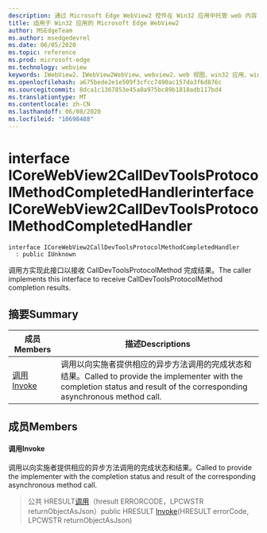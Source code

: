 ```yaml
---
description: 通过 Microsoft Edge WebView2 控件在 Win32 应用中托管 web 内容
title: 适用于 Win32 应用的 Microsoft Edge WebView2
author: MSEdgeTeam
ms.author: msedgedevrel
ms.date: 06/05/2020
ms.topic: reference
ms.prod: microsoft-edge
ms.technology: webview
keywords: IWebView2、IWebView2WebView、webview2、web 视图、win32 应用、win32、edge、ICoreWebView2、ICoreWebView2Controller、浏览器控件、边缘 html
ms.openlocfilehash: a675bede2e1e509f3cfcc7490ac157da3f6d876c
ms.sourcegitcommit: 8dca1c1367853e45a0a975bc89b1818adb117bd4
ms.translationtype: MT
ms.contentlocale: zh-CN
ms.lasthandoff: 06/08/2020
ms.locfileid: "10698488"
---
```

# <span data-ttu-id="fb1a7-104">interface ICoreWebView2CallDevToolsProtocolMethodCompletedHandler</span><span class="sxs-lookup"><span data-stu-id="fb1a7-104">interface ICoreWebView2CallDevToolsProtocolMethodCompletedHandler</span></span> 

```
interface ICoreWebView2CallDevToolsProtocolMethodCompletedHandler
  : public IUnknown
```

<span data-ttu-id="fb1a7-105">调用方实现此接口以接收 CallDevToolsProtocolMethod 完成结果。</span><span class="sxs-lookup"><span data-stu-id="fb1a7-105">The caller implements this interface to receive CallDevToolsProtocolMethod completion results.</span></span>

## <span data-ttu-id="fb1a7-106">摘要</span><span class="sxs-lookup"><span data-stu-id="fb1a7-106">Summary</span></span>

 <span data-ttu-id="fb1a7-107">成员</span><span class="sxs-lookup"><span data-stu-id="fb1a7-107">Members</span></span>                        | <span data-ttu-id="fb1a7-108">描述</span><span class="sxs-lookup"><span data-stu-id="fb1a7-108">Descriptions</span></span>
--------------------------------|---------------------------------------------
[<span data-ttu-id="fb1a7-109">调用</span><span class="sxs-lookup"><span data-stu-id="fb1a7-109">Invoke</span></span>](#invoke) | <span data-ttu-id="fb1a7-110">调用以向实施者提供相应的异步方法调用的完成状态和结果。</span><span class="sxs-lookup"><span data-stu-id="fb1a7-110">Called to provide the implementer with the completion status and result of the corresponding asynchronous method call.</span></span>

## <span data-ttu-id="fb1a7-111">成员</span><span class="sxs-lookup"><span data-stu-id="fb1a7-111">Members</span></span>

#### <span data-ttu-id="fb1a7-112">调用</span><span class="sxs-lookup"><span data-stu-id="fb1a7-112">Invoke</span></span> 

<span data-ttu-id="fb1a7-113">调用以向实施者提供相应的异步方法调用的完成状态和结果。</span><span class="sxs-lookup"><span data-stu-id="fb1a7-113">Called to provide the implementer with the completion status and result of the corresponding asynchronous method call.</span></span>

> <span data-ttu-id="fb1a7-114">公共 HRESULT[调用](#invoke)（hresult ERRORCODE，LPCWSTR returnObjectAsJson）</span><span class="sxs-lookup"><span data-stu-id="fb1a7-114">public HRESULT [Invoke](#invoke)(HRESULT errorCode, LPCWSTR returnObjectAsJson)</span></span>

